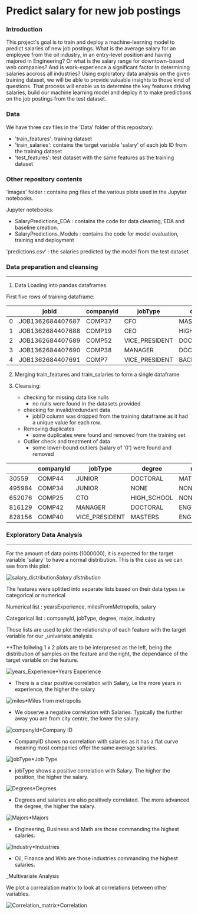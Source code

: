 # Predict salary for new job postings



### Introduction

This project's goal is to train and deploy a machine-learning model to predict salaries of new job postings.  What is the average salary for an employee from the oil industry, in an entry-level position and having majored in Engineering?  Or what is the salary range for downtown-based web companies?  And is work-experience a significant factor in determining salaries accross all industries?  Using exploratory data analysis on the given training dataset, we will be able to provide valuable insights to those kind of questions.  That process will enable us to determine the key features driving salaries, build our machine learning model and deploy it to make predictions on the job postings from the test dataset.


### Data

We have three csv files in the 'Data' folder of this repository:

- 'train_features': training dataset 
- 'train_salaries': contains the target variable 'salary' of each job ID from the training dataset  
- 'test_features': test dataset with the same features as the training dataset

### Other repository contents


'images' folder : contains png files of the various plots used in the Jupyter notebooks.

Jupyter notebooks:

- SalaryPredictions_EDA : contains the code for data cleaning, EDA and baseline creation.
- SalaryPredictions_Models : contains the code for model evaluation, training and deployment

'predictions.csv' : the salaries predicted by the model from the test dataset


### Data preparation and cleansing

----

1. Data Loading into pandas dataframes

First five rows of training dataframe:

|    | jobId            | companyId   | jobType        | degree      | major     | industry   |   yearsExperience |   milesFromMetropolis |
|----|------------------|-------------|----------------|-------------|-----------|------------|-------------------|-----------------------|
|  0 | JOB1362684407687 | COMP37      | CFO            | MASTERS     | MATH      | HEALTH     |                10 |                    83 |
|  1 | JOB1362684407688 | COMP19      | CEO            | HIGH_SCHOOL | NONE      | WEB        |                 3 |                    73 |
|  2 | JOB1362684407689 | COMP52      | VICE_PRESIDENT | DOCTORAL    | PHYSICS   | HEALTH     |                10 |                    38 |
|  3 | JOB1362684407690 | COMP38      | MANAGER        | DOCTORAL    | CHEMISTRY | AUTO       |                 8 |                    17 |
|  4 | JOB1362684407691 | COMP7       | VICE_PRESIDENT | BACHELORS   | PHYSICS   | FINANCE    |                 8 |                    16 |


2. Merging train_features and train_salaries to form a single dataframe

3. Cleansing:
    * checking for missing data like nulls
        - no nulls were found in the datasets provided 
    * checking for invalid/redundant data 
        - jobID column was dropped from the training dataframe as it had a unique value for each row.
    * Removing duplicates
        - some duplicates were found and removed from the training set
    * Outlier check and treatment of data
        - some lower-bound outliers (salary of '0') were found and removed

|        | companyId   | jobType        | degree      | major       | industry   |   yearsExperience |   milesFromMetropolis |   salary |
|--------|-------------|----------------|-------------|-------------|------------|-------------------|-----------------------|----------|
|  30559 | COMP44      | JUNIOR         | DOCTORAL    | MATH        | AUTO       |                11 |                     7 |        0 |
| 495984 | COMP34      | JUNIOR         | NONE        | NONE        | OIL        |                 1 |                    25 |        0 |
| 652076 | COMP25      | CTO            | HIGH_SCHOOL | NONE        | AUTO       |                 6 |                    60 |        0 |
| 816129 | COMP42      | MANAGER        | DOCTORAL    | ENGINEERING | FINANCE    |                18 |                     6 |        0 |
| 828156 | COMP40      | VICE_PRESIDENT | MASTERS     | ENGINEERING | WEB        |                 3 |                    29 |        0 |




### Exploratory Data Analysis

----

For the amount of data points (1000000), it is expected for the target variable 'salary' to have a normal distribution.  This is the case as we can see from this plot:

![salary_distribution](/images/target_variable.png)*Salary distribution*


The features were splitted into separate lists based on their data types i.e categorical or numerical

Numerical list : yearsExperience, milesFromMetropolis, salary

Categorical list : companyId, jobType, degree, major, industry

Those lists are used to plot the relationship of each feature with the target variable for our _univariate analysis.

**The follwing 1 x 2 plots are to be interpresed as the left, being the distribution of samples on the feature and the right, the dependance of the target variable on the feature.

![years_Experience](/images/yearsExperience.png)*Years Experience

* There is a clear positive correlation with Salary, i.e the more years in experience, the higher the salary


![miles](/images/milesFromMetropolis.png)*Miles from metropolis

* We observe a negative correlation with Salaries. Typically the further away you are from city centre, the lower the salary.


![companyId](/images/companyId.png)*Company ID

* CompanyID shows no correlation with salaries as it has a flat curve meaning most companies offer the same average salaries.


![jobType](/images/jobType.png)*Job Type

* jobType shows a positive correlation with Salary. The higher the position, the higher the salary.


![Degrees](/images/degree.png)*Degrees

* Degrees and salaries are also positively correlated.  The more advanced the degree, the higher the salary.


![Majors](/images/major.png)*Majors

* Engineering, Business and Math are those commanding the highest salaries.


![Industry](/images/industry.png)*Industries

* Oil, Finance and Web are those industries commanding the highest salaries.



_Multivariate Analysis

We plot a correalation matrix to look at correlations between other variables.

![Correlation_matrix](/images/correlation_matrix.png)*Correlation



